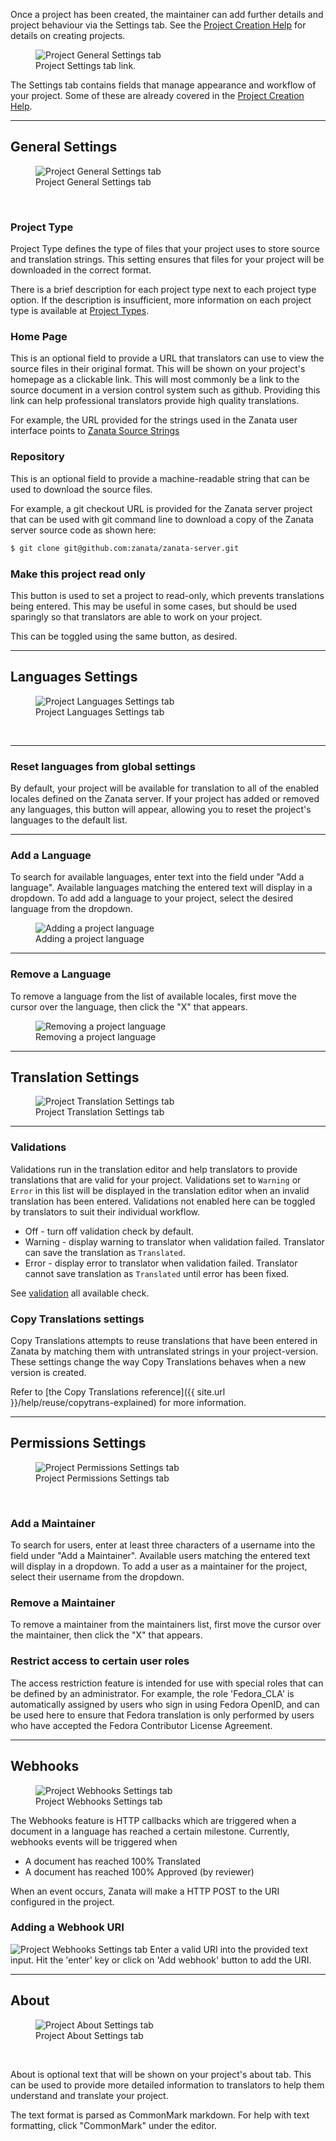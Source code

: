 Once a project has been created, the maintainer can add further details and project behaviour via the Settings tab.
See the [Project Creation Help](user-guide/projects/create-project) for details on creating projects.
<figure>
<img alt="Project General Settings tab" src="images/project-settings-button.png" />
<figcaption>Project Settings tab link.</figcaption>
</figure>

The Settings tab contains fields that manage appearance and workflow of your project.  Some of these are already covered in the [Project Creation Help](user-guide/projects/create-project).

------------

## General Settings

<figure>
<img alt="Project General Settings tab" src="images/project-general-settings.png" />
<figcaption>Project General Settings tab</figcaption>
</figure>
<br>

### Project Type

Project Type defines the type of files that your project uses to store source and translation strings. This setting ensures that files for your project will be downloaded in the correct format.

There is a brief description for each project type next to each project type option. If the description is insufficient, more information on each project type is available at [Project Types](user-guide/projects/project-types).

### Home Page

This is an optional field to provide a URL that translators can use to view the source files in their original format. This will be shown on your project's homepage as a clickable link. This will most commonly be a link to the source document in a version control system such as github. Providing this link can help professional translators provide high quality translations.

For example, the URL provided for the strings used in the Zanata user interface points to [Zanata Source Strings](https://github.com/zanata/zanata-server/blob/master/zanata-war/src/main/resources/messages.properties)

### Repository

This is an optional field to provide a machine-readable string that can be used to download the source files.

For example, a git checkout URL is provided for the Zanata server project that can be used with git command line to download a copy of the Zanata server source code as shown here:

```bash
$ git clone git@github.com:zanata/zanata-server.git
```

### Make this project read only

This button is used to set a project to read-only, which prevents translations being entered. This may be useful in some cases, but should be used sparingly so that translators are able to work on your project.

This can be toggled using the same button, as desired.

------------

## Languages Settings

<figure>
<img alt="Project Languages Settings tab" src="/images/project-languages-settings.png" />
<figcaption>Project Languages Settings tab</figcaption>
</figure>
<br>

------------
### Reset languages from global settings

By default, your project will be available for translation to all of the enabled locales defined on the Zanata server. If your project has added or removed any languages, this button will appear, allowing you to reset the project's languages to the default list.

------------
### Add a Language

To search for available languages, enter text into the field under "Add a language". Available languages matching the entered text will display in a dropdown.
To add add a language to your project, select the desired language from the dropdown.

<figure>
<img alt="Adding a project language" src="images/project-languages-add.png" />
<figcaption>Adding a project language</figcaption>
</figure>

------------
### Remove a Language

To remove a language from the list of available locales, first move the cursor over the language, then click the "X" that appears.

<figure>
<img alt="Removing a project language" src="images/project-languages-remove.png" />
<figcaption>Removing a project language</figcaption>
</figure>

------------

## Translation Settings

<figure>
<img alt="Project Translation Settings tab" src="images/project-translation-settings.png" />
<figcaption>Project Translation Settings tab</figcaption>
</figure>

------------
### Validations

Validations run in the translation editor and help translators to provide translations that are valid for your project. Validations set to `Warning` or `Error` in this list will be displayed in the translation editor when an invalid translation has been entered.
Validations not enabled here can be toggled by translators to suit their individual workflow.

* Off - turn off validation check by default.
* Warning - display warning to translator when validation failed. Translator can save the translation as `Translated`.
* Error - display error to translator when validation failed. Translator cannot save translation as `Translated` until error has been fixed.

See [validation](user-guide/projects/validations) all available check.

### Copy Translations settings

Copy Translations attempts to reuse translations that have been entered in Zanata by matching them with untranslated strings in your project-version.  These settings change the way Copy Translations behaves when a new version is created.

Refer to [the Copy Translations reference]({{ site.url }}/help/reuse/copytrans-explained) for more information.

------------

## Permissions Settings

<figure>
<img alt="Project Permissions Settings tab" src="images/project-permissions-settings.png" />
<figcaption>Project Permissions Settings tab</figcaption>
</figure>
<br>

### Add a Maintainer

To search for users, enter at least three characters of a username into the field under "Add a Maintainer". Available users matching the entered text will display in a dropdown.
To add a user as a maintainer for the project, select their username from the dropdown.

### Remove a Maintainer

To remove a maintainer from the maintainers list, first move the cursor over the maintainer, then click the "X" that appears.

### Restrict access to certain user roles

The access restriction feature is intended for use with special roles that can be defined by an administrator. For example, the role 'Fedora_CLA' is automatically assigned by users who sign in using Fedora OpenID, and can be used here to ensure that Fedora translation is only performed by users who have accepted the Fedora Contributor License Agreement.

------------

## Webhooks

<figure>
<img alt="Project Webhooks Settings tab" src="images/project-webhooks-settings.png" />
<figcaption>Project Webhooks Settings tab</figcaption>
</figure>

The Webhooks feature is HTTP callbacks which are triggered when a document in a language has reached a certain milestone. Currently, webhooks events will be triggered when

- A document has reached 100% Translated
- A document has reached 100% Approved (by reviewer)

When an event occurs, Zanata will make a HTTP POST to the URI configured in the project.

### Adding a Webhook URI

<img alt="Project Webhooks Settings tab" src="images/project-webhooks-settings-2.png" />
Enter a valid URI into the provided text input. Hit the 'enter' key or click on 'Add webhook' button to add the URI.

------------

## About

<figure>
<img alt="Project About Settings tab" src="images/project-about-settings.png" />
<figcaption>Project About Settings tab</figcaption>
</figure>
<br>

About is optional text that will be shown on your project's about
tab. This can be used to provide more detailed information to translators
to help them understand and translate your project.

The text format is parsed as CommonMark markdown. For help with text
formatting, click "CommonMark" under the editor.

